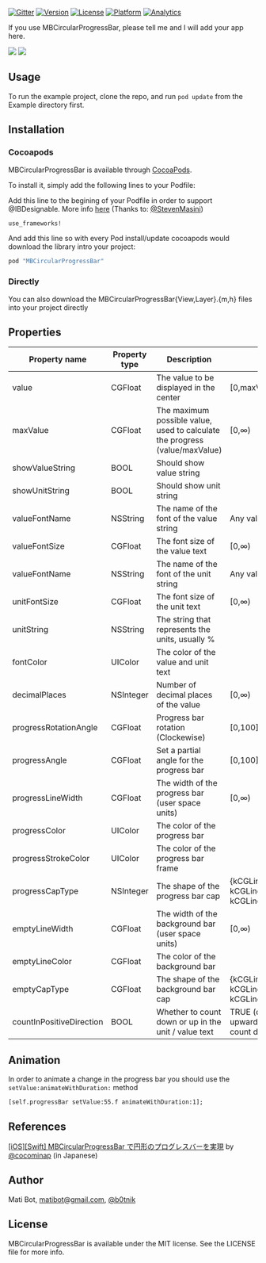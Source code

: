 [![Gitter](https://badges.gitter.im/Join%20Chat.svg)](https://gitter.im/matibot/MBCircularProgressBar?utm_source=badge&utm_medium=badge&utm_campaign=pr-badge)
[![Version](https://img.shields.io/cocoapods/v/MBCircularProgressBar.svg?style=flat)](http://cocoapods.org/pods/MBCircularProgressBar)
[![License](https://img.shields.io/cocoapods/l/MBCircularProgressBar.svg?style=flat)](http://cocoapods.org/pods/MBCircularProgressBar)
[![Platform](https://img.shields.io/cocoapods/p/MBCircularProgressBar.svg?style=flat)](http://cocoapods.org/pods/MBCircularProgressBar)
[![Analytics](https://ga-beacon.appspot.com/UA-66922648-1/matibot/MBCircularProgressBar?pixel)](https://github.com/matibot/MBCircularProgressBar)

If you use MBCircularProgressBar, please tell me and I will add your app here.


![](https://raw.github.com/matibot/MBCircularProgressBar/0.2/Readme/example.png)
![](https://raw.github.com/matibot/MBCircularProgressBar/0.2/Readme/MBCircularProgressBar.gif)

## Usage

To run the example project, clone the repo, and run `pod update` from the Example directory first.

## Installation

### Cocoapods

MBCircularProgressBar is available through [CocoaPods](http://cocoapods.org).

To install it, simply add the following lines to your Podfile:

Add this line to the begining of your Podfile in order to support @IBDesignable. More info [here](http://blog.cocoapods.org/CocoaPods-0.36/) (Thanks to: [@StevenMasini](https://github.com/StevenMasini))

```ruby
use_frameworks!
```

And add this line so with every Pod install/update cocoapods would download the library intro your project:

```ruby
pod "MBCircularProgressBar"
```

### Directly

You can also download the MBCircularProgressBar{View,Layer}.{m,h} files into your project directly


## Properties

Property name | Property type | Description | Range
------------ | ------------- | ------------- | -------------
value | CGFloat | The value to be displayed in the center | [0,maxValue]
maxValue | CGFloat | The maximum possible value, used to calculate the progress (value/maxValue)  | [0,∞)
showValueString | BOOL | Should show value string |
showUnitString | BOOL | Should show unit string |
valueFontName | NSString | The name of the font of the value string | Any valid font name
valueFontSize | CGFloat | The font size of the value text  | [0,∞)
valueFontName | NSString | The name of the font of the unit string | Any valid font name
unitFontSize | CGFloat | The font size of the unit text | [0,∞)
unitString | NSString | The string that represents the units, usually % |
fontColor | UIColor | The color of the value and unit text |
decimalPlaces | NSInteger | Number of decimal places of the value | [0,∞)
progressRotationAngle | CGFloat | Progress bar rotation (Clockewise)| [0,100]
progressAngle | CGFloat | Set a partial angle for the progress bar | [0,100]
progressLineWidth | CGFloat | The width of the progress bar (user space units)  | [0,∞)
progressColor | UIColor | The color of the progress bar |
progressStrokeColor | UIColor | The color of the progress bar frame  |
progressCapType | NSInteger | The shape of the progress bar cap | {kCGLineCapButt=0, kCGLineCapRound=1, kCGLineCapSquare=2}
emptyLineWidth | CGFloat | The width of the background bar (user space units) | [0,∞)
emptyLineColor | CGFloat | The color of the background bar |
emptyCapType | CGFloat | The shape of the background bar cap | {kCGLineCapButt=0, kCGLineCapRound=1, kCGLineCapSquare=2}
countInPositiveDirection | BOOL | Whether to count down or up in the unit / value text | TRUE (default) = count upwards, FALSE = count down

## Animation

In order to animate a change in the progress bar you should use the `setValue:animateWithDuration:` method

```objc
[self.progressBar setValue:55.f animateWithDuration:1];
```

## References

[[iOS][Swift] MBCircularProgressBar で円形のプログレスバーを実現](http://dev.classmethod.jp/smartphone/mbcircularprogressbar/)  by [@cocominap](https://twitter.com/cocominap) (in Japanese)

## Author

Mati Bot, matibot@gmail.com, [@b0tnik](https://twitter.com/b0tnik)

## License

MBCircularProgressBar is available under the MIT license. See the LICENSE file for more info.
